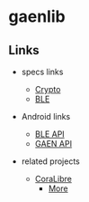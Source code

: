 # gaenlib

## Links

* specs links
    * [Crypto](https://www.blog.google/documents/70/Exposure_Notification_-_Bluetooth_Specification_v1.2.2.pdf)
    * [BLE](https://blog.google/documents/69/Exposure_Notification_-_Cryptography_Specification_v1.2.1.pdf)

* Android links
    * [BLE API](https://developer.android.com/guide/topics/connectivity/bluetooth-le)
    * [GAEN API](https://developers.google.com/android/exposure-notifications/exposure-notifications-api)

* related projects
    * [CoraLibre](https://github.com/CoraLibre/CoraLibre-android-sdk)
        * [More](https://github.com/corona-warn-app/cwa-app-android/issues/75)

